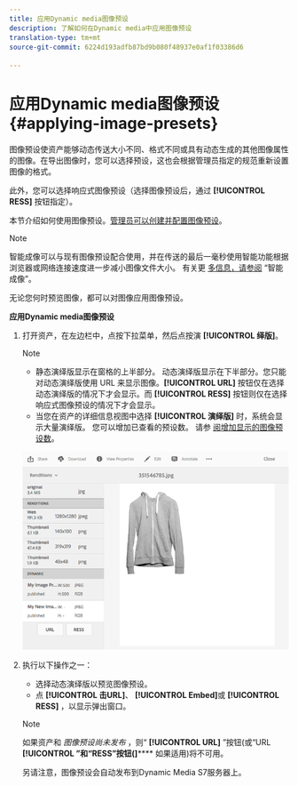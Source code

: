 ```yaml
---
title: 应用Dynamic media图像预设
description: 了解如何在Dynamic media中应用图像预设
translation-type: tm+mt
source-git-commit: 6224d193adfb87bd9b080f48937e0af1f03386d6

---
```



# 应用Dynamic media图像预设 {#applying-image-presets}

图像预设使资产能够动态传送大小不同、格式不同或具有动态生成的其他图像属性的图像。在导出图像时，您可以选择预设，这也会根据管理员指定的规范重新设置图像的格式。

此外，您可以选择响应式图像预设（选择图像预设后，通过 **[!UICONTROL RESS]** 按钮指定）。

本节介绍如何使用图像预设。[管理员可以创建并配置图像预设](managing-image-presets.md)。

>[!NOTE]
>
>智能成像可以与现有图像预设配合使用，并在传送的最后一毫秒使用智能功能根据浏览器或网络连接速度进一步减小图像文件大小。 有关更 [多信息，请参阅](imaging-faq.md) “智能成像”。

无论您何时预览图像，都可以对图像应用图像预设。

**应用Dynamic media图像预设**

1. 打开资产，在左边栏中，点按下拉菜单，然后点按演 **[!UICONTROL 绎版]**。

   >[!NOTE]
   >
   >* 静态演绎版显示在窗格的上半部分。 动态演绎版显示在下半部分。您只能对动态演绎版使用 URL 来显示图像。**[!UICONTROL URL]** 按钮仅在选择动态演绎版的情况下才会显示。而 **[!UICONTROL RESS]** 按钮则仅在选择响应式图像预设的情况下才会显示。
      >
      >
   * 当您在资产的详细信息视图中选择 **[!UICONTROL 演绎版]** 时，系统会显示大量演绎版。 您可以增加已查看的预设数。 请参 [阅增加显示的图像预设数](managing-image-presets.md#increasing-or-decreasing-the-number-of-image-presets-that-display)。


   ![chlimage_1-208](assets/chlimage_1-208.png)

1. 执行以下操作之一：

   * 选择动态演绎版以预览图像预设。
   * 点 **[!UICONTROL 击URL]**、 **[!UICONTROL Embed]**&#x200B;或 **[!UICONTROL RESS]** ，以显示弹出窗口。
   >[!NOTE]
   >
   >如果资产和 *图像预设尚未发布* ，则“ **[!UICONTROL URL]** ”按钮(或“URL **[!UICONTROL ”和“RESS”按钮(]****** 如果适用)将不可用。
   >
   >另请注意，图像预设会自动发布到Dynamic Media S7服务器上。

